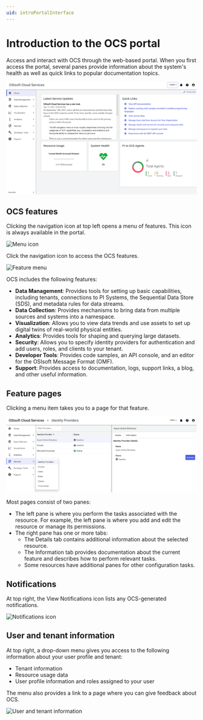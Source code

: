 ```yaml
---
uid: introPortalInterface
---
```


# Introduction to the OCS portal

Access and interact with OCS through the web-based portal. When you first access the portal, several panes provide information about the system's health as well as quick links to popular documentation topics.

![Portal interface](../images/portal-interface.png "OCS portal interface")
<!--Angela Flores 6/23/21 - This screenshot has a stray tool tip from another application. It needs to be cleaned up. --> <!--Victoria Touati 8/4/21 - Screenshot replaced & published to Zoomin. -->

## OCS features

Clicking the navigation icon at top left opens a menu of features. This icon is always available in the portal.

![Menu icon](../images/menu-icon.png "Menu icon")

Click the navigation icon to access the OCS features. <!--Angela Flores 6/23/21 - I would take the feature menu screenshot out. The list below explains the contents. Given the rapid pace of development, this screenshot is always going to be out-of-date. -->

![Feature menu](../images/feature-menu.png "Feature menu")

OCS includes the following features:

- **Data Management**: Provides tools for setting up basic capabilities, including tenants, connections to PI Systems, the Sequential Data Store (SDS), and metadata rules for data streams.
- **Data Collection**: Provides mechanisms to bring data from multiple sources and systems into a namespace.
- **Visualization**: Allows you to view data trends and use assets to set up digital twins of real-world physical entities. <!--Angela Flores 6/23/21 - this is the only place in the documentation that uses the phrase "digital twins of real-world physical entities". What feature is that trying to describe? The only thing in the Visualization portion of the documentation is Trend. -->
- **Analytics**: Provides tools for shaping and querying large datasets.
- **Security**: Allows you to specify identity providers for authentication and add users, roles, and clients to your tenant.
- **Developer Tools**: Provides code samples, an API console, and an editor for the OSIsoft Message Format (OMF).
- **Support**: Provides access to documentation, logs, support links, a blog, and other useful information.

## Feature pages

Clicking a menu item takes you to a page for that feature.

![Feature details](../images/feature-details.png "Feature details")

Most pages consist of two panes:

- The left pane is where you perform the tasks associated with the resource. For example, the left pane is where you add and edit the resource or manage its permissions.
- The right pane has one or more tabs:
  - The Details tab contains additional information about the selected resource.
  - The Information tab provides documentation about the current feature and describes how to perform relevant tasks.
  - Some resources have additional panes for other configuration tasks.

## Notifications

At top right, the View Notifications icon lists any OCS-generated notifications.

![Notifications icon](../images/notifications-icon.png "Menu icon")

## User and tenant information

At top right, a drop-down menu gives you access to the following information about your user profile and tenant:

- Tenant information
- Resource usage data
- User profile information and roles assigned to your user

The menu also provides a link to a page where you can give feedback about OCS.

![User and tenant information](../images/user-and-tenant.png "User and tenant information")
